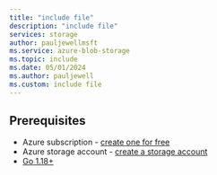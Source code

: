 ```yaml
---
title: "include file"
description: "include file"
services: storage
author: pauljewellmsft
ms.service: azure-blob-storage
ms.topic: include
ms.date: 05/01/2024
ms.author: pauljewell
ms.custom: include file
---
```


## Prerequisites

- Azure subscription - [create one for free](https://azure.microsoft.com/pricing/purchase-options/azure-account?cid=msft_learn)
- Azure storage account - [create a storage account](../../articles/storage/common/storage-account-create.md)
- [Go 1.18+](https://go.dev/dl/)